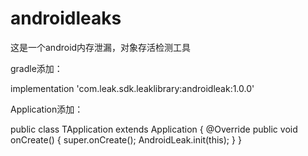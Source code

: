 # androidleaks
这是一个android内存泄漏，对象存活检测工具

gradle添加：

implementation 'com.leak.sdk.leaklibrary:androidleak:1.0.0'

Application添加：

public class TApplication extends Application {
    @Override
    public void onCreate() {
        super.onCreate();
        AndroidLeak.init(this);
    }
}
